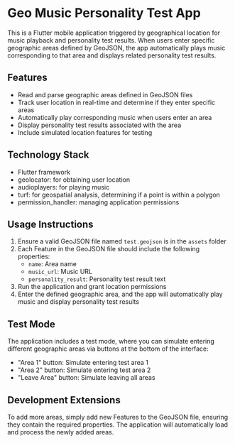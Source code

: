 # Geo Music Personality Test App

This is a Flutter mobile application triggered by geographical location for music playback and personality test results. When users enter specific geographic areas defined by GeoJSON, the app automatically plays music corresponding to that area and displays related personality test results.

## Features

- Read and parse geographic areas defined in GeoJSON files
- Track user location in real-time and determine if they enter specific areas
- Automatically play corresponding music when users enter an area
- Display personality test results associated with the area
- Include simulated location features for testing

## Technology Stack

- Flutter framework
- geolocator: for obtaining user location
- audioplayers: for playing music
- turf: for geospatial analysis, determining if a point is within a polygon
- permission_handler: managing application permissions

## Usage Instructions

1. Ensure a valid GeoJSON file named `test.geojson` is in the `assets` folder
2. Each Feature in the GeoJSON file should include the following properties:
   - `name`: Area name
   - `music_url`: Music URL
   - `personality_result`: Personality test result text
3. Run the application and grant location permissions
4. Enter the defined geographic area, and the app will automatically play music and display personality test results

## Test Mode

The application includes a test mode, where you can simulate entering different geographic areas via buttons at the bottom of the interface:
- "Area 1" button: Simulate entering test area 1
- "Area 2" button: Simulate entering test area 2
- "Leave Area" button: Simulate leaving all areas

## Development Extensions

To add more areas, simply add new Features to the GeoJSON file, ensuring they contain the required properties. The application will automatically load and process the newly added areas.